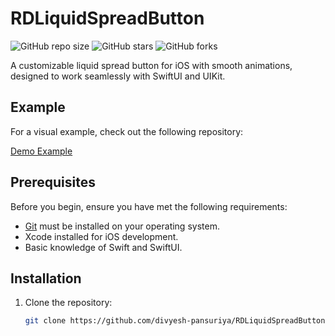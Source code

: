 # RDLiquidSpreadButton

![GitHub repo size](https://img.shields.io/github/repo-size/divyesh-pansuriya/RDLiquidSpreadButton)
![GitHub stars](https://img.shields.io/github/stars/divyesh-pansuriya/RDLiquidSpreadButton?style=social)
![GitHub forks](https://img.shields.io/github/forks/divyesh-pansuriya/RDLiquidSpreadButton?style=social)

A customizable liquid spread button for iOS with smooth animations, designed to work seamlessly with SwiftUI and UIKit.

## Example

For a visual example, check out the following repository:

[Demo Example](https://github.com/user-attachments/assets/011ce217-ea93-41e2-9bb2-6a66be2157d9)

## Prerequisites

Before you begin, ensure you have met the following requirements:

- [Git](https://git-scm.com/downloads) must be installed on your operating system.
- Xcode installed for iOS development.
- Basic knowledge of Swift and SwiftUI.

## Installation

1. Clone the repository:

   ```bash
   git clone https://github.com/divyesh-pansuriya/RDLiquidSpreadButton.git

